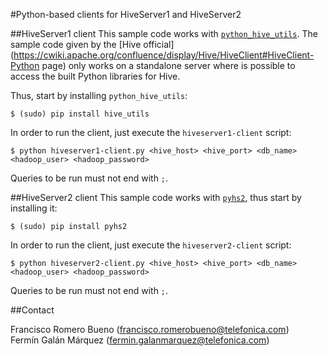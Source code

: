 #Python-based clients for HiveServer1 and HiveServer2

##HiveServer1 client
This sample code works with [`python_hive_utils`](https://github.com/eventbrite/python_hive_utils). The sample code given by the [Hive official](https://cwiki.apache.org/confluence/display/Hive/HiveClient#HiveClient-Python page) only works on a standalone server where is possible to access the built Python libraries for Hive.

Thus, start by installing `python_hive_utils`:

    $ (sudo) pip install hive_utils
    
In order to run the client, just execute the `hiveserver1-client` script:

    $ python hiveserver1-client.py <hive_host> <hive_port> <db_name> <hadoop_user> <hadoop_password>
    
Queries to be run must not end with `;`.

##HiveServer2 client
This sample code works with [`pyhs2`](https://github.com/BradRuderman/pyhs2), thus start by installing it:

    $ (sudo) pip install pyhs2
    
In order to run the client, just execute the `hiveserver2-client` script:

    $ python hiveserver2-client.py <hive_host> <hive_port> <db_name> <hadoop_user> <hadoop_password>
    
Queries to be run must not end with `;`.

##Contact

Francisco Romero Bueno (francisco.romerobueno@telefonica.com)
<br>
Fermín Galán Márquez (fermin.galanmarquez@telefonica.com)
